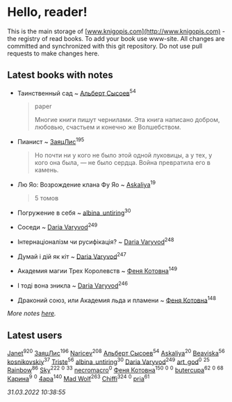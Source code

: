 # Hello, reader!
This is the main storage of [www.knigopis.com](http://www.knigopis.com) - the registry of read books.
To add your book use www-site. All changes are committed and synchronized with this git repository.
Do not use pull requests to make changes here.


## Latest books with notes
* Таинственный сад ~ [Альберт Сысоев](users/474/47446642-vkontakte)<sup>54</sup>
    > paper
    > 
    > Многие книги пишут чернилами. Эта книга написано добром, любовью, счастьем и конечно же Волшебством.

* Пианист ~ [ЗаяцЛис](users/112/112388384595246311466-google)<sup>195</sup>
    > Но почти ни у кого не было этой одной луковицы, а у тех, у кого она была, — не было сердца. Война превратила его в камень.

* Лю Яо: Возрождение клана Фу Яо ~ [Askaliya](users/326/326783541-vkontakte)<sup>19</sup>
    > 5 томов

* Погружение в себя ~ [albina_untiring](users/257/2579695-vkontakte)<sup>30</sup>

* Соседи ~ [Daria Varyvod](users/829/829893410524253-facebook)<sup>249</sup>

* Інтернаціоналізм чи русифікація? ~ [Daria Varyvod](users/829/829893410524253-facebook)<sup>248</sup>

* Думай і дій як кіт ~ [Daria Varyvod](users/829/829893410524253-facebook)<sup>247</sup>

* Академия магии Трех Королевств ~ [Феня Котовна](users/109/109746193906459706720-google)<sup>149</sup>

* І тоді вона зникла ~ [Daria Varyvod](users/829/829893410524253-facebook)<sup>246</sup>

* Драконий союз, или Академия льда и пламени ~ [Феня Котовна](users/109/109746193906459706720-google)<sup>148</sup>


_More notes [here](latest_books_with_notes.md)._


## Latest users
[Janet](users/108/108113656204404967440-google)<sup>920</sup> 
[ЗаяцЛис](users/112/112388384595246311466-google)<sup>196</sup> 
[Naricev](users/107/107090515204537133928-google)<sup>208</sup> 
[Альберт Сысоев](users/474/47446642-vkontakte)<sup>54</sup> 
[Askaliya](users/326/326783541-vkontakte)<sup>20</sup> 
[Beaviska](users/102/10202544960024508-facebook)<sup>56</sup> 
[kosnikovskiy](users/118/118261627879855357372-google)<sup>37</sup> 
[Triste](users/517/5175580462988229760-mailru)<sup>56</sup> 
[albina_untiring](users/257/2579695-vkontakte)<sup>30</sup> 
[Daria Varyvod](users/829/829893410524253-facebook)<sup>249</sup> 
[art_god](users/270/27076131-vkontakte)<sup>0</sup> 
[](users/864/86487125-vkontakte)<sup>25</sup> 
[Rainbow](users/109/109787328219839805802-google)<sup>86</sup> 
[Sky](users/118/118049897850017649660-googleplus)<sup>222</sup> 
[](users/107/107964573981658495430-google)<sup>0</sup> 
[](users/118/118248226132797004598-google)<sup>33</sup> 
[necromacro](users/104/104058898569282311785-google)<sup>0</sup> 
[Феня Котовна](users/109/109746193906459706720-google)<sup>150</sup> 
[](users/651/651948011-vkontakte)<sup>0</sup> 
[](users/112/112469457440397897994-google)<sup>0</sup> 
[butercupa](users/193/193697993-vkontakte)<sup>62</sup> 
[](users/117/117917591965816894588-google)<sup>0</sup> 
[](users/153/1537586159620888-facebook)<sup>68</sup> 
[Карина](users/113/113094351246440936608-google)<sup>9</sup> 
[](users/108/108710650791518569555-google)<sup>0</sup> 
[4apa](users/117/117392596378069249667-google)<sup>140</sup> 
[Mad Wolf](users/947/94738840-vkontakte)<sup>263</sup> 
[Chiffi](users/105/105831994080785626680-google)<sup>324</sup> 
[](users/116/116203054830965711791-google)<sup>0</sup> 
[pria](users/128/128917939-vkontakte)<sup>61</sup> 


_31.03.2022 10:38:55_
